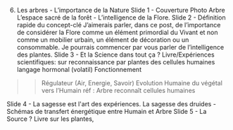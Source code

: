 
6. Les arbres - L’importance de la Nature
Slide 1 - Couverture
Photo Arbre 
L’espace sacré de la forêt - L’intelligence de la Flore.
Slide 2 - Définition rapide du concept-clé 
J’aimerais parler, dans ce post, de l’importance de considérer la Flore comme un élément primordial du Vivant et non comme un mobilier urbain, un élément de décoration ou un consommable.
Je pourrais commencer par vous parler de l’intelligence des plantes.
Slide 3 - Et la Science dans tout ça ?
Livre/Expériences scientifiques: 
sur reconnaissance par plantes des cellules humaines
langage hormonal (volatil)
Fonctionnement  
>> Régulateur (Air, Energie, Savoir)
>> Evolution Humaine du végétal vers l’Humain
réf : Arbre reconnaît cellules humaines


Slide 4 -  La sagesse est l'art des expériences.
La sagesse des druides - 
Schémas de transfert énergétique entre Humain et Arbre
Slide 5 - La Source ?
Livre sur les plantes, 
